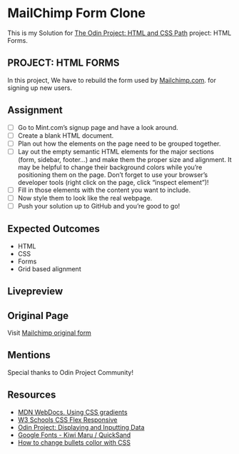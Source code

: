 # MailChimp Form Clone

This is my Solution for [The Odin Project: HTML and CSS Path](https://www.theodinproject.com/paths/full-stack-javascript/courses/html-and-css/lessons/html-forms) project: HTML Forms.

## PROJECT: HTML FORMS

In this project, We have to rebuild the form used by [Mailchimp.com](https://login.mailchimp.com/signup/). for signing up new users.

## Assignment

* [ ] Go to Mint.com’s signup page and have a look around.
* [ ] Create a blank HTML document.
* [ ] Plan out how the elements on the page need to be grouped together.
* [ ] Lay out the empty semantic HTML elements for the major sections (form, sidebar, footer…) and make them the proper size and alignment. It may be helpful to change their background colors while you’re positioning them on the page. Don’t forget to use your browser’s developer tools (right click on the page, click “inspect element”)!
* [ ] Fill in those elements with the content you want to include.
* [ ] Now style them to look like the real webpage.
* [ ] Push your solution up to GitHub and you’re good to go!

## Expected Outcomes

* HTML
* CSS
* Forms
* Grid based alignment

## Livepreview 


## Original Page

Visit [Mailchimp original form](https://login.mailchimp.com/signup/)

## Mentions

Special thanks to Odin Project Community!

## Resources

* [MDN WebDocs. Using CSS gradients](https://developer.mozilla.org/en-US/docs/Web/CSS/CSS_Images/Using_CSS_gradients)
* [W3 Schools CSS Flex Responsive](https://www.w3schools.com/css/css3_flexbox_responsive.asp)
* [Odin Project: Displaying and Inputting Data](https://www.theodinproject.com/paths/full-stack-javascript/courses/html-and-css#displaying-and-inputting-data)
* [Google Fonts - Kiwi Maru / QuickSand](https://fonts.google.com/)
* [How to change bullets collor with CSS](https://www.w3schools.com/howto/howto_css_bullet_color.asp)
